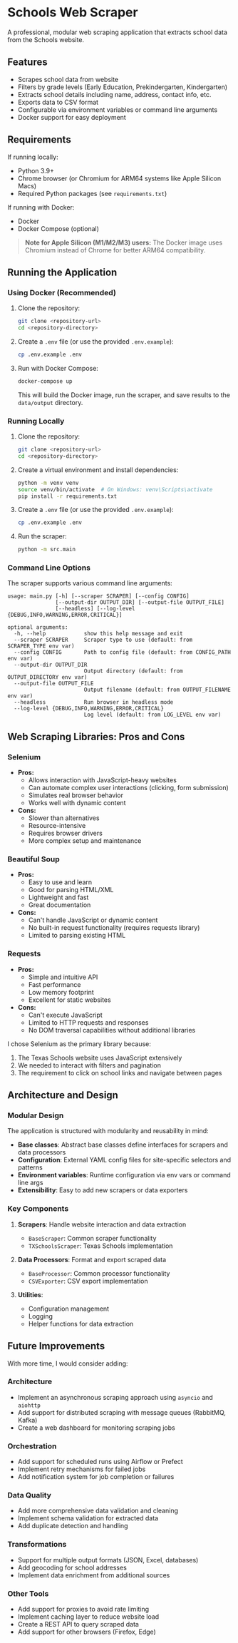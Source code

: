 # Schools Web Scraper

A professional, modular web scraping application that extracts school data from the Schools website.

## Features

- Scrapes school data from website
- Filters by grade levels (Early Education, Prekindergarten, Kindergarten)
- Extracts school details including name, address, contact info, etc.
- Exports data to CSV format
- Configurable via environment variables or command line arguments
- Docker support for easy deployment

## Requirements

If running locally:
- Python 3.9+
- Chrome browser (or Chromium for ARM64 systems like Apple Silicon Macs)
- Required Python packages (see `requirements.txt`)

If running with Docker:
- Docker
- Docker Compose (optional)

> **Note for Apple Silicon (M1/M2/M3) users:** The Docker image uses Chromium instead of Chrome for better ARM64 compatibility.

## Running the Application

### Using Docker (Recommended)

1. Clone the repository:
   ```bash
   git clone <repository-url>
   cd <repository-directory>
   ```

2. Create a `.env` file (or use the provided `.env.example`):
   ```bash
   cp .env.example .env
   ```

3. Run with Docker Compose:
   ```bash
   docker-compose up
   ```

   This will build the Docker image, run the scraper, and save results to the `data/output` directory.

### Running Locally

1. Clone the repository:
   ```bash
   git clone <repository-url>
   cd <repository-directory>
   ```

2. Create a virtual environment and install dependencies:
   ```bash
   python -m venv venv
   source venv/bin/activate  # On Windows: venv\Scripts\activate
   pip install -r requirements.txt
   ```

3. Create a `.env` file (or use the provided `.env.example`):
   ```bash
   cp .env.example .env
   ```

4. Run the scraper:
   ```bash
   python -m src.main
   ```

### Command Line Options

The scraper supports various command line arguments:

```
usage: main.py [-h] [--scraper SCRAPER] [--config CONFIG] 
               [--output-dir OUTPUT_DIR] [--output-file OUTPUT_FILE] 
               [--headless] [--log-level {DEBUG,INFO,WARNING,ERROR,CRITICAL}]

optional arguments:
  -h, --help            show this help message and exit
  --scraper SCRAPER     Scraper type to use (default: from SCRAPER_TYPE env var)
  --config CONFIG       Path to config file (default: from CONFIG_PATH env var)
  --output-dir OUTPUT_DIR
                        Output directory (default: from OUTPUT_DIRECTORY env var)
  --output-file OUTPUT_FILE
                        Output filename (default: from OUTPUT_FILENAME env var)
  --headless            Run browser in headless mode
  --log-level {DEBUG,INFO,WARNING,ERROR,CRITICAL}
                        Log level (default: from LOG_LEVEL env var)
```

## Web Scraping Libraries: Pros and Cons

### Selenium
- **Pros:**
  - Allows interaction with JavaScript-heavy websites
  - Can automate complex user interactions (clicking, form submission)
  - Simulates real browser behavior
  - Works well with dynamic content
- **Cons:**
  - Slower than alternatives
  - Resource-intensive
  - Requires browser drivers
  - More complex setup and maintenance

### Beautiful Soup
- **Pros:**
  - Easy to use and learn
  - Good for parsing HTML/XML
  - Lightweight and fast
  - Great documentation
- **Cons:**
  - Can't handle JavaScript or dynamic content
  - No built-in request functionality (requires requests library)
  - Limited to parsing existing HTML

### Requests
- **Pros:**
  - Simple and intuitive API
  - Fast performance
  - Low memory footprint
  - Excellent for static websites
- **Cons:**
  - Can't execute JavaScript
  - Limited to HTTP requests and responses
  - No DOM traversal capabilities without additional libraries

I chose Selenium as the primary library because:
1. The Texas Schools website uses JavaScript extensively
2. We needed to interact with filters and pagination
3. The requirement to click on school links and navigate between pages

## Architecture and Design

### Modular Design
The application is structured with modularity and reusability in mind:

- **Base classes**: Abstract base classes define interfaces for scrapers and data processors
- **Configuration**: External YAML config files for site-specific selectors and patterns
- **Environment variables**: Runtime configuration via env vars or command line args
- **Extensibility**: Easy to add new scrapers or data exporters

### Key Components

1. **Scrapers**: Handle website interaction and data extraction
   - `BaseScraper`: Common scraper functionality
   - `TXSchoolsScraper`: Texas Schools implementation

2. **Data Processors**: Format and export scraped data
   - `BaseProcessor`: Common processor functionality
   - `CSVExporter`: CSV export implementation

3. **Utilities**:
   - Configuration management
   - Logging
   - Helper functions for data extraction

## Future Improvements

With more time, I would consider adding:

### Architecture
- Implement an asynchronous scraping approach using `asyncio` and `aiohttp`
- Add support for distributed scraping with message queues (RabbitMQ, Kafka)
- Create a web dashboard for monitoring scraping jobs

### Orchestration
- Add support for scheduled runs using Airflow or Prefect
- Implement retry mechanisms for failed jobs
- Add notification system for job completion or failures

### Data Quality
- Add more comprehensive data validation and cleaning
- Implement schema validation for extracted data
- Add duplicate detection and handling

### Transformations
- Support for multiple output formats (JSON, Excel, databases)
- Add geocoding for school addresses
- Implement data enrichment from additional sources

### Other Tools
- Add support for proxies to avoid rate limiting
- Implement caching layer to reduce website load
- Create a REST API to query scraped data
- Add support for other browsers (Firefox, Edge)

